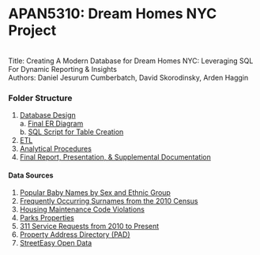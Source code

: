 # APAN5310: Dream Homes NYC Project
<br>
Title: Creating A Modern Database for Dream Homes NYC: Leveraging SQL For Dynamic Reporting & Insights <br> 
Authors:  Daniel Jesurum Cumberbatch, David Skorodinsky, Arden Haggin <br>

### Folder Structure <br> 
1. [Database Design](https://github.com/ardenhaggin/APAN5310-NYC-Dream-Homes-Project/tree/main/Database%20Design) <br>
  a. [Final ER Diagram](https://github.com/ardenhaggin/APAN5310-NYC-Dream-Homes-Project/blob/main/Database%20Design/Final%20ER%20Diagram.pdf) <br>
  b. [SQL Script for Table Creation](https://github.com/ardenhaggin/APAN5310-NYC-Dream-Homes-Project/blob/main/Database%20Design/tables.sql) <br>
3. [ETL](https://github.com/ardenhaggin/APAN5310-NYC-Dream-Homes-Project/tree/main/ETL)
4. [Analytical Procedures](https://github.com/ardenhaggin/APAN5310-NYC-Dream-Homes-Project/tree/main/Analytical%20Procedures)
5. [Final Report, Presentation, & Supplemental Documentation](https://github.com/ardenhaggin/APAN5310-NYC-Dream-Homes-Project/tree/main/Final%20Report%2C%20Presentation%2C%20%26%20Supplemental%20Documentation)

#### Data Sources

1. [Popular Baby Names by Sex and Ethnic Group](https://catalog.data.gov/dataset/popular-baby-names/resource/02e8f55e-2157-4cb2-961a-2aabb75cbc8b)
2. [Frequently Occurring Surnames from the 2010 Census](https://www.census.gov/topics/population/genealogy/data/2010_surnames.html)
3. [Housing Maintenance Code Violations](https://data.cityofnewyork.us/Housing-Development/Housing-Maintenance-Code-Violations/wvxf-dwi5/about_data)
4. [Parks Properties](https://data.cityofnewyork.us/Recreation/Parks-Properties/enfh-gkve/about_data)
5. [311 Service Requests from 2010 to Present](https://data.cityofnewyork.us/Social-Services/311-Service-Requests-from-2010-to-Present/erm2-nwe9/about_data)
6. [Property Address Directory (PAD)](https://www.nyc.gov/content/planning/pages/resources/datasets/pad)
7. [StreetEasy Open Data](https://streeteasy.com/blog/data-dashboard/[object%20Object]?agg=Total&metric=Inventory&type=Sales&bedrooms=Any%20Bedrooms&property=Any%20Property%20Type&minDate=2010-01-01&maxDate=2025-07-01&area=Flatiron,Brooklyn%20Heights)




